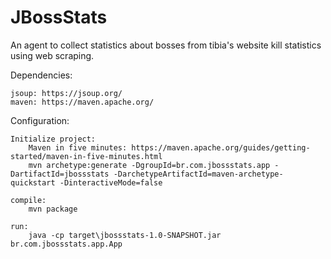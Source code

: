 # JBossStats
An agent to collect statistics about bosses from tibia's website kill statistics using web scraping.

Dependencies:

	jsoup: https://jsoup.org/
	maven: https://maven.apache.org/
	
Configuration:

	Initialize project:
		Maven in five minutes: https://maven.apache.org/guides/getting-started/maven-in-five-minutes.html
		mvn archetype:generate -DgroupId=br.com.jbossstats.app -DartifactId=jbossstats -DarchetypeArtifactId=maven-archetype-quickstart -DinteractiveMode=false
	
	compile:
		mvn package
	
	run:
		java -cp target\jbossstats-1.0-SNAPSHOT.jar br.com.jbossstats.app.App
